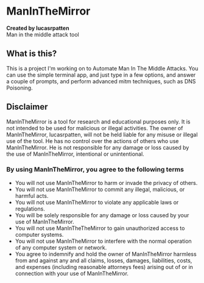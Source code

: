 # ManInTheMirror

**Created by lucasrpatten** \
Man in the middle attack tool

## What is this?

This is a project I'm working on to Automate Man In The Middle Attacks. You can use the simple terminal app, and just type in a few options, and answer a couple of prompts, and perform advanced mitm techniques, such as DNS Poisoning.

## Disclaimer

ManInTheMirror is a tool for research and educational purposes only. It is not intended to be used for malicious or illegal activities. The owner of ManInTheMirror, lucasrpatten, will not be held liable for any misuse or illegal use of the tool. He has no control over the actions of others who use ManInTheMirror. He is not responsible for any damage or loss caused by the use of ManInTheMirror, intentional or unintentional.

### By using ManInTheMirror, you agree to the following terms

- You will not use ManInTheMirror to harm or invade the privacy of others.
- You will not use ManInTheMirror to commit any illegal, malicious, or harmful acts.
- You will not use ManInTheMirror to violate any applicable laws or regulations.
- You will be solely responsible for any damage or loss caused by your use of ManInTheMirror.
- You will not use ManInTheTheMirror to gain unauthorized access to computer systems.
- You will not use ManInTheMirror to interfere with the normal operation of any computer system or network.
- You agree to indemnify and hold the owner of ManInTheMirror harmless from and against any and all claims, losses, damages, liabilities, costs, and expenses (including reasonable attorneys fees) arising out of or in connection with your use of ManInTheMirror.
